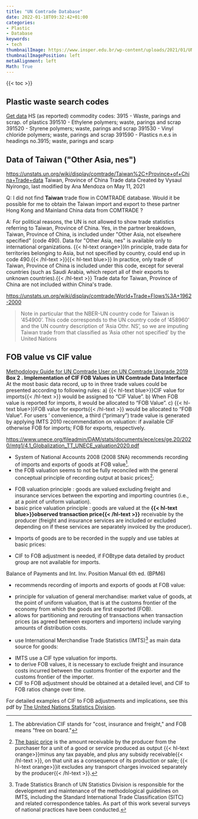 ```yaml
---
title: "UN Comtrade Database"
date: 2022-01-18T09:32:42+01:00
categories:
- Plastic
- Database
keywords:
- tech
thumbnailImage: https://www.insper.edu.br/wp-content/uploads/2021/01/UN_Comtrade.png
thumbnailImagePosition: left
metaAlignment: left
Math: True
---
```

<!--more-->
{{< toc >}}
## Plastic waste search codes
[Get data](https://comtrade.un.org/data/)
HS (as reported) commodity codes:
3915 - Waste, parings and scrap. of plastics
391510 - Ethylene polymers; waste, parings and scrap
391520 - Styrene polymers; waste, parings and scrap
391530 - Vinyl chloride polymers; waste, parings and scrap
391590 - Plastics n.e.s in headings no.3915; waste, parings and scarp
## Data of Taiwan ("Other Asia, nes")
https://unstats.un.org/wiki/display/comtrade/Taiwan%2C+Province+of+China+Trade+data
Taiwan, Province of China Trade data
Created by Vysaul Nyirongo, last modified by Ana Mendoza on May 11, 2021

Q: I did not find **Taiwan** trade flow in COMTRADE database. Would it be possible for me to obtain the Taiwan import and export to these partner Hong Kong and Mainland China data from COMTRADE ?

A: For political reasons, the UN is not allowed to show trade statistics referring to Taiwan, Province of China. Yes, in the partner breakdown, Taiwan, Province of China, is included under "Other Asia, not elsewhere specified" (code 490). Data for "Other Asia, nes" is available only to international organizations. {{< hl-text orange>}}In principle, trade data for territories belonging to Asia, but not specified by country, could end up in code 490.{{< /hl-text >}}{{< hl-text blue>}} In practice, only trade of Taiwan, Province of China is included under this code, except for several countries (such as Saudi Arabia, which report all of their exports to unknown countries).{{< /hl-text >}} Trade data for Taiwan, Province of China are not included within China's trade.

https://unstats.un.org/wiki/display/comtrade/World+Trade+Flows%3A+1962-2000
> Note in particular that the NBER-UN country code for Taiwan is ‘454900’.  This code corresponds to the UN country code of  ‘458960’ and the UN country description of  ‘Asia Othr. NS’, so we are imputing Taiwan trade from that classified as ‘Asia other not specified’ by the United Nations

## FOB value vs CIF value

[Methodology Guide for UN Comtrade User on  UN Comtrade Upgrade 2019](https://comtrade.un.org/data/MethodologyGuideforComtradePlus.pdf)
**Box 2 . Implementation of CIF FOB Values in UN Comtrade Data Interface**
At the most basic data record, up to in three trade values could be presented according to following rules:
a) {{< hl-text blue>}}CIF value for imports{{< /hl-text >}} would be assigned to “CIF Value”.
b) When FOB value is reported for imports, it would be allocated to “FOB Value”.
c) {{< hl-text blue>}}FOB value for exports{{< /hl-text >}} would be allocated to “FOB Value”.
For users ’ convenience, a third (“primary”) trade value is generated by applying IMTS 2010 recommendation on valuation: if available CIF otherwise FOB for imports; FOB for exports, respectively.

https://www.unece.org/fileadmin/DAM/stats/documents/ece/ces/ge.20/2020/mtg1/4.1_Globalization_TT_UNECE_valuation2020.pdf
 * System of National Accounts 2008 (2008 SNA) recommends recording of imports and exports of goods at FOB value[^fob].
 * the FOB valuation seems to not be fully reconciled with the general conceptual principle of recording output at basic prices[^ba]:
  - FOB valuation principle : goods are valued excluding freight and insurance services between the exporting and importing countries (i.e., at a point of uniform valuation).
  - basic price valuation principle : goods are valued at the **{{< hl-text blue>}}observed transaction price{{< /hl-text >}}** receivable by the producer (freight and insurance services are included or excluded depending on if these services are separately invoiced by the producer).
* Imports of goods are to be recorded in the supply and use tables at basic prices:
 - CIF to FOB adjustment is needed, if FOBtype data detailed by product group are not available for imports.

Balance of Payments and Int. Inv. Position Manual 6th ed. (BPM6)
* recommends recording of imports and exports of goods at FOB value:
 - principle for valuation of general merchandise: market value of goods, at the point of uniform valuation, that is at the customs frontier of the economy from which the goods are first exported (FOB).
 - allows for partitioning and rerouting of transactions when transaction prices (as agreed between exporters and importers) include varying amounts of distribution costs.  
* use International Merchandise Trade Statistics (IMTS)[^imts] as main data source for goods:
 - IMTS use a CIF type valuation for imports.
 - to derive FOB values, it is necessary to exclude freight and insurance costs incurred between the customs frontier of the exporter and the customs frontier of the importer.
 - CIF to FOB adjustment should be obtained at a detailed level, and CIF to FOB ratios change over time.

For detailed examples of CIF to FOB adjustments and implications, see this pdf by [The United Nations Statistics Division](https://unstats.un.org/unsd/nationalaccount/aeg/2020/M14_4_2_Import_Export_Valuation.pdf).


[^fob]: The abbreviation CIF stands for "cost, insurance and freight," and FOB means "free on board."
[^ba]: [The basic price](https://stats.oecd.org/glossary/detail.asp?ID=189) is the amount receivable by the producer from the purchaser for a unit of a good or service produced as output {{< hl-text orange>}}minus any tax payable, and plus any subsidy receivable{{< /hl-text >}}, on that unit as a consequence of its production or sale; {{< hl-text orange>}}it excludes any transport charges invoiced separately by the producer{{< /hl-text >}}.
[^imts]: Trade Statistics Branch of UN Statistics Division is responsible for the development and maintenance of the methodological guidelines on IMTS, including the Standard International Trade Classification (SITC) and related correspondence tables. As part of this work several surveys of national practices have been conducted.
